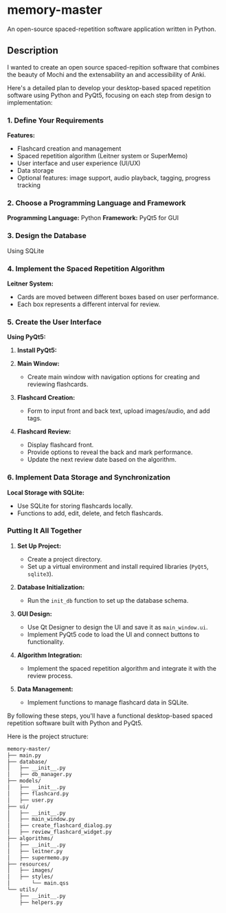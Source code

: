 # memory-master
An open-source spaced-repetition software application written in Python.

## Description
I wanted to create an open source spaced-repition software that combines the beauty of Mochi and the extensability an and accessibility of Anki.

Here's a detailed plan to develop your desktop-based spaced repetition software using Python and PyQt5, focusing on each step from design to implementation:

### 1. Define Your Requirements
**Features:**
- Flashcard creation and management
- Spaced repetition algorithm (Leitner system or SuperMemo)
- User interface and user experience (UI/UX)
- Data storage
- Optional features: image support, audio playback, tagging, progress tracking

### 2. Choose a Programming Language and Framework
**Programming Language:** Python
**Framework:** PyQt5 for GUI

### 3. Design the Database
Using SQLite

### 4. Implement the Spaced Repetition Algorithm
**Leitner System:**
- Cards are moved between different boxes based on user performance.
- Each box represents a different interval for review.

### 5. Create the User Interface
**Using PyQt5:**

1. **Install PyQt5:**

2. **Main Window:**
   - Create main window with navigation options for creating and reviewing flashcards.

3. **Flashcard Creation:**
   - Form to input front and back text, upload images/audio, and add tags.

4. **Flashcard Review:**
   - Display flashcard front.
   - Provide options to reveal the back and mark performance.
   - Update the next review date based on the algorithm.

### 6. Implement Data Storage and Synchronization
**Local Storage with SQLite:**
- Use SQLite for storing flashcards locally.
- Functions to add, edit, delete, and fetch flashcards.

### Putting It All Together
1. **Set Up Project:**
   - Create a project directory.
   - Set up a virtual environment and install required libraries (`PyQt5`, `sqlite3`).

2. **Database Initialization:**
   - Run the `init_db` function to set up the database schema.

3. **GUI Design:**
   - Use Qt Designer to design the UI and save it as `main_window.ui`.
   - Implement PyQt5 code to load the UI and connect buttons to functionality.

4. **Algorithm Integration:**
   - Implement the spaced repetition algorithm and integrate it with the review process.

5. **Data Management:**
   - Implement functions to manage flashcard data in SQLite.

By following these steps, you'll have a functional desktop-based spaced repetition software built with Python and PyQt5.

Here is the project structure:
```markdown
memory-master/
├── main.py
├── database/
│   ├── __init__.py
│   ├── db_manager.py
├── models/
│   ├── __init__.py
│   ├── flashcard.py
│   ├── user.py
├── ui/
│   ├── __init__.py
│   ├── main_window.py
│   ├── create_flashcard_dialog.py
│   ├── review_flashcard_widget.py
├── algorithms/
│   ├── __init__.py
│   ├── leitner.py
│   ├── supermemo.py
├── resources/
│   ├── images/
│   ├── styles/
│       └── main.qss
└── utils/
    ├── __init__.py
    ├── helpers.py
```